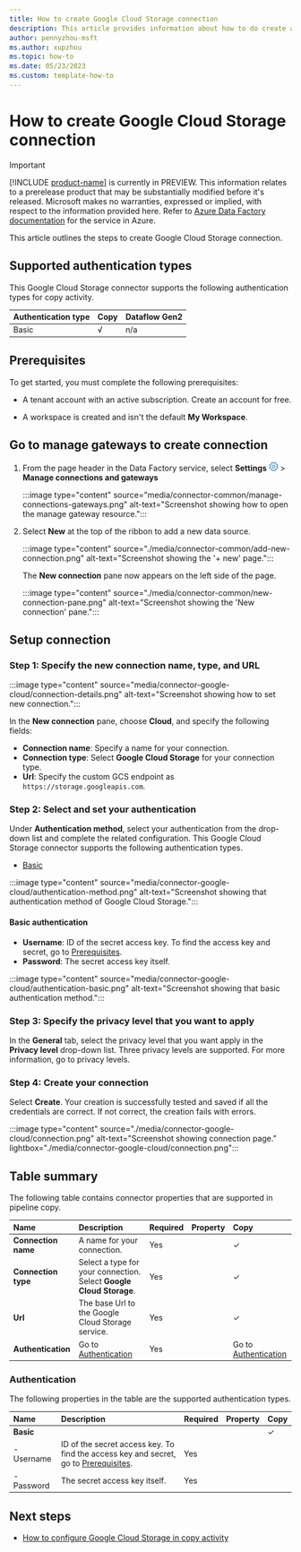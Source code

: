 ```yaml
---
title: How to create Google Cloud Storage connection
description: This article provides information about how to do create a Google Cloud Storage connection in Microsoft Fabric.
author: pennyzhou-msft
ms.author: xupzhou
ms.topic: how-to
ms.date: 05/23/2023
ms.custom: template-how-to
---
```


# How to create Google Cloud Storage connection

> [!IMPORTANT]
> [!INCLUDE [product-name](../includes/product-name.md)] is currently in PREVIEW.
> This information relates to a prerelease product that may be substantially modified before it's released. Microsoft makes no warranties, expressed or implied, with respect to the information provided here. Refer to [Azure Data Factory documentation](/azure/data-factory/) for the service in Azure.

This article outlines the steps to create Google Cloud Storage connection.

## Supported authentication types

This Google Cloud Storage connector supports the following authentication types for copy activity.  

|Authentication type |Copy |Dataflow Gen2 |
|:---|:---|:---|
|Basic| √| n/a|

## Prerequisites

To get started, you must complete the following prerequisites:

- A tenant account with an active subscription. Create an account for free.

- A workspace is created and isn't the default **My Workspace**.

## Go to manage gateways to create connection

1. From the page header in the Data Factory service, select **Settings** ![Settings gear icon](./media/connector-common/settings.png) > **Manage connections and gateways**

   :::image type="content" source="media/connector-common/manage-connections-gateways.png" alt-text="Screenshot showing how to open the manage gateway resource.":::

2. Select **New** at the top of the ribbon to add a new data source.

    :::image type="content" source="./media/connector-common/add-new-connection.png" alt-text="Screenshot showing the '+ new' page.":::

    The **New connection** pane now appears on the left side of the page.

    :::image type="content" source="./media/connector-common/new-connection-pane.png" alt-text="Screenshot showing the 'New connection' pane.":::

## Setup connection

### Step 1: Specify the new connection name, type, and URL

   :::image type="content" source="media/connector-google-cloud/connection-details.png" alt-text="Screenshot showing how to set new connection.":::

In the **New connection** pane, choose **Cloud**, and specify the following fields:

- **Connection name**: Specify a name for your connection.
- **Connection type**: Select **Google Cloud Storage** for your connection type.
- **Url**: Specify the custom GCS endpoint as `https://storage.googleapis.com`.

### Step 2:  Select and set your authentication

Under **Authentication method**, select your authentication from the drop-down list and complete the related configuration. This Google Cloud Storage connector supports the following authentication types.

- [Basic](#basic-authentication)

:::image type="content" source="media/connector-google-cloud/authentication-method.png" alt-text="Screenshot showing that authentication method of Google Cloud Storage.":::

#### Basic authentication

- **Username**: ID of the secret access key. To find the access key and secret, go to [Prerequisites](connector-google-cloud-storage-copy-activity.md#prerequisites).
- **Password**: The secret access key itself.

:::image type="content" source="media/connector-google-cloud/authentication-basic.png" alt-text="Screenshot showing that basic authentication method.":::

### Step 3: Specify the privacy level that you want to apply

In the **General** tab, select the privacy level that you want apply in the **Privacy level** drop-down list. Three privacy levels are supported. For more information, go to privacy levels.

### Step 4: Create your connection

Select **Create**. Your creation is successfully tested and saved if all the credentials are correct. If not correct, the creation fails with errors.

:::image type="content" source="./media/connector-google-cloud/connection.png" alt-text="Screenshot showing connection page." lightbox="./media/connector-google-cloud/connection.png":::

## Table summary

The following table contains connector properties that are supported in pipeline copy.

|Name|Description|Required|Property|Copy|
|:---|:---|:---|:---|:---|
|**Connection name**|A name for your connection.|Yes||✓|
|**Connection type**|Select a type for your connection. Select **Google Cloud Storage**.|Yes||✓|
|**Url**|The base Url to the Google Cloud Storage service.|Yes||✓|
|**Authentication**|Go to [Authentication](#authentication) |Yes||Go to [Authentication](#authentication)|

### Authentication

The following properties in the table are the supported authentication types.

|Name|Description|Required|Property|Copy|
|:---|:---|:---|:---|:---|
|**Basic**||||✓|
|- Username|ID of the secret access key. To find the access key and secret, go to [Prerequisites](connector-google-cloud-storage-copy-activity.md#prerequisites).|Yes |||
|- Password|The secret access key itself.|Yes |||

## Next steps

- [How to configure Google Cloud Storage in copy activity](connector-google-cloud-storage-copy-activity.md)
